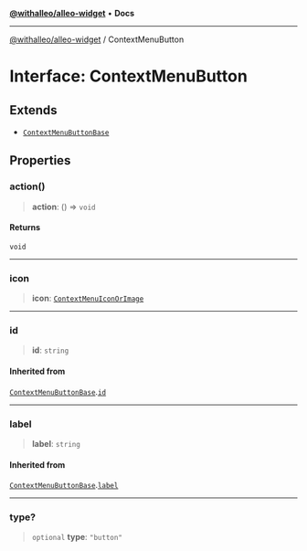 [**@withalleo/alleo-widget**](../README.md) • **Docs**

***

[@withalleo/alleo-widget](../globals.md) / ContextMenuButton

# Interface: ContextMenuButton

## Extends

- [`ContextMenuButtonBase`](ContextMenuButtonBase.md)

## Properties

### action()

> **action**: () => `void`

#### Returns

`void`

***

### icon

> **icon**: [`ContextMenuIconOrImage`](../type-aliases/ContextMenuIconOrImage.md)

***

### id

> **id**: `string`

#### Inherited from

[`ContextMenuButtonBase`](ContextMenuButtonBase.md).[`id`](ContextMenuButtonBase.md#id)

***

### label

> **label**: `string`

#### Inherited from

[`ContextMenuButtonBase`](ContextMenuButtonBase.md).[`label`](ContextMenuButtonBase.md#label)

***

### type?

> `optional` **type**: `"button"`
